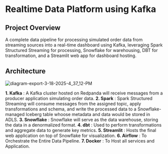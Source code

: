 # Realtime Data Platform using Kafka

## Project Overview
A complete data pipeline for processing simulated order data from streaming sources into a real-time dashboard using Kafka, leveraging Spark Structured Streaming for processing, Snowflake for warehousing, DBT for transformation, and a Streamlit web app for dashboard hosting.

## Architecture
![diagram-export-3-18-2025-4_37_12-PM](https://github.com/user-attachments/assets/8ae867ca-7cbe-44b7-9510-0ace6406a678)


**1. Kafka** : A Kafka cluster hosted on Redpanda will receive messages from a producer application simulating order data.
**2. Spark** : Spark Structured Streaming will consume messages from the assigned topic, apply transformations and schema, and write the processed data to a Snowflake-managed 
              Iceberg table whoose metadata and data would be stored in ADLS.
**3. Snowflake** : Snowflake will serve as the data warehouse, storing the data in a denormalized format.
**4. dbt** : Used to perform transformations and aggregate data to generate key metrics.
**5. Streamlit** : Hosts the final web application on top of Snowflake for visualization.
**6. Airflow** : To Orchestrate the Entire Data Pipeline.
**7. Docker** : To Host all services and Application.

